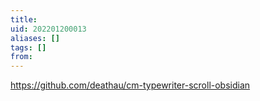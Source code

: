 ```yaml
---
title: 
uid: 202201200013
aliases: []
tags: []
from: 
---
```

https://github.com/deathau/cm-typewriter-scroll-obsidian